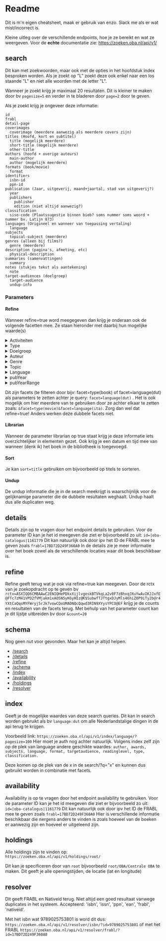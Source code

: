 # Readme
Dit is m'n eigen cheatsheet, maak er gebruik van enzo. Slack me als er wat mist/incorrect is.

Kleine uitleg over de verschillende endpoints, hoe je ze bereikt en wat ze weergeven.
Voor de **echte** documentatie zie:
https://zoeken.oba.nl/api/v1/

## search

Dit kan met zoekwoorden, maar ook met de opties in het hoofdstuk index besproken worden.
Als je zoekt op "L" zoekt deze ook enkel naar een los staande "L" en niet alle woorden met de letter "L".

Wanneer je zoekt krijg je maximaal 20 resultaten. 
Dit is kleiner te maken door  bv ```pagesize=5``` en verder in te bladeren door ```page=2``` door te geven.

Als je zoekt krijg je ongeveer deze informatie:

```
id
frabl
detail-page
coverimages
  coverimage (meerdere aanwezig als meerdere covers zijn)
titles (Hoofd, kort en subtitel)
  title (mogelijk meerdere)
  short-title (mogelijk meerdere)
  other-title
authors (hoofd + overige auteurs)
  main-author
  author (mogelijk meerdere)
formats (book/movie)
  format
identifiers
  isbn-id
  ppn-id
publication (Jaar, uitgeverij, maand+jaartal, stad van uitgeverij?)
  year
  publishers
    publisher
    edition (niet altijd aanwezig?)
classification
  siso-code (Plaatssugestie binnen bieb? soms nummer soms woord + nummer bv. Latijn 873)
languages (Origineel en wanneer van toepassing vertaling)
  language
subjects
  topical-subject (meerdere)
genres (alleen bij films?)
  genre (meerdere)
description (pagina's, afmeting, etc)
  physical-description
summaries (samenvattingen)
  summary
notes (stukjes tekst als aantekening)
  note
target-audiences (doelgroep)
  target-audience
  undup-info
```

### Parameters 
#### Refine
Wanneer refine=true word meegegeven dan krijg je onderaan ook de volgende facetten mee.
Ze staan hieronder met daarbij hun mogelijke waarde(s)

<details><summary>Activiteiten</summary>
  
  ```
  thisweek
  nextweek
  thismonth
  next3month
  thisyear
  nextyear
  ```
  
</details>

<details><summary>Type</summary>
  
  ```
  Activiteiten
  Audiovisual
  sheetmusic
  book
  bookwithcassette
  bookwithcd
  cassette
  cd
  cdrom
  computerfile
  Cursus
  daisyrom
  dvdvideo
  ebook
  movie
  photo
  largetype
  kit
  audiobook
  website
  schooltv
  magazine
  excerpt
  video
  ```
  
</details>

<details><summary>Doelgroep</summary>
  
  ```
  ageYouth
  ageAdults
  ageYoungAdults
  ```
  
</details>

<details><summary>Auteur</summary>
  
  ```
  Annie M.G. Schmidt
  etc.
  ```
  
</details>

<details><summary>Genre</summary>
  
  ```
  avonturenroman
  bijbels-verhaal
  biografie
  detective
  dieren
  doktersverhaal
  erotiek
  experimentele-roman
  familieroman
  feministisch-verhaal
  homofiel-thema
  humor
  indisch-milieu
  islamitisch-milieu
  joods-milieu
  kinderleven
  oorlog-en-verzet
  paarden-pony's
  politieke-roman
  protestants-milieu
  psychologisch-verhaal
  racisme
  romantisch-verhaal
  school
  schience-fiction
  racisme
  romantisch-verhaal
  school
  science-fiction
  sociaal-politiek-verhaal
  spionage
  sport
  sprookjes
  streek-boeren-verhaal
  stripverhaal
  thriller
  verhalenbundel
  western
  zeeverhaal
  ```
  
</details>
  
<details><summary>Topic</summary>
  
  ```
  100+
  ```
  
</details>

<details><summary>Language</summary>
  
  ```
  dut
  eng
  ger
  fre
  spa
  ara
  tur
  ita
  mul
  per
  fri
  rus
  swe
  dan
  por
  afr
  lat
  grc
  nor
  jpn
  hun
  bah
  chi
  pol
  heb
  cat
  fin
  cze
  pap
  gre
  rum
  ser
  slv
  mis
  dum
  ind
  esp
  scr
  baq
  cro
  ice
  urd
  bul
  ben
  kor
  kur
  tha
  hin
  SRN
  fas
  gmh
  tir
  phi
  ira
  roh
  mlt
  gem
  san
  lan
  bre
  gae
  mrc
  tuk
  mao
  wel
  geo
  fro
  cam
  mac
  alb
  vie
  lav
  pus
  chv
  ```
  
</details>

<details><summary>pubYear</summary>
  
  ```
  2018
  2017
  etc.
  ```
  
</details>

<details><summary>pubYearRange</summary>
  
  ```
  2010
  2000
  1990
  1980
  1970
  OlderThan50
  ```
  
</details>

Dit zijn facets (te filteren door bijv: facet=type(book) of facet=language(dut) als parameters te zetten achter je query: ```facet=language(dut)``` . Het is ook mogelijk om hier meerdere van te gebruiken door ze achter elkaar te zetten zoals: ```&facet=type(movie)&facet=language(ita)```. Zorg dan wel dat refine=true! Anders werken deze dubbele facets niet.

#### Librarian
Wanneer de parameter librarian op true staat krijg je deze informatie iets overzichtelijker in elementen gezet.
Ook krijg je een datum en tijd mee van wanneer (denk ik) het boek in de bibliotheek is toegevoegd.

#### Sort
Je kan ```sort=title``` gebruiken om bijvoorbeeld op titels te sorteren.

#### Undup
De undup informatie die je in de search meekrijgt is waarschijnlijk voor de gelijknamige parameter die de dubbele resultaten weghaalt. Undup haalt dus alle duplicaten weg.

## details

Details zijn op te vragen door het endpoint details te gebruiken.
Voor de parameter ID kan je het id meegeven die ziet er bijvoorbeeld zo uit:
```id=|oba-catalogus|1161779``` Dit kan natuurlijk ook door ipv het ID de FRABL mee te geven zoals ```frabl=17BD72D249F360A0```
In de details zie je meer informatie over het boek zowel als de verschillende locaties waar dit boek beschikbaar is.

## refine

Refine geeft terug wat je ook via refine=true kan meegeven.
Door de rctx van je zoekopdracht op te geven bv ```rctx=ASXIQQ6CMBAAwC2ENIQHePDkxXijlvgeskBTVkqLa2v0F7zBhxqJXuYwAvIKJJxfE@FTc7zM41VPD2fVMjakm1xAOSN5yKGyHIz@K$SubwfTJTtgxDJyMls46hiZ0P9iTy2b@r4YXtCaQqsMYFWryj5rJk7vowCQoUMAONQcQqwd3RIN9XYysYPCO@EF```
krijg je de counts en resultaten van de facets terug. Met behulp van het parameter count kan je dit lijstje uitbreiden bv door ```&count=20```

## schema

Nog geen nut voor gevonden. Maar het kan je altijd helpen.

* [/search](https://zoeken.oba.nl/api/v1/schema/?name=Api.v1.search.rng)
* [/details](https://zoeken.oba.nl/api/v1/schema/?name=Api.v1.details.rng)
* [/refine](https://zoeken.oba.nl/api/v1/schema/?name=Api.v1.refine.rng)
* [/schema](https://zoeken.oba.nl/api/v1/schema/?name=Api.v1.schema.rng)
* [/index](https://zoeken.oba.nl/api/v1/schema/?name=Api.v1.index.rng)
* [/availability](https://zoeken.oba.nl/api/v1/schema/?name=Api.v1.availability.rng)
* [/holdings](https://zoeken.oba.nl/api/v1/schema/?name=Api.v1.holdings.rng)
* [/resolver](https://zoeken.oba.nl/api/v1/schema/?name=Api.v1.resolver.rng)

## index

Geeft je de mogelijke waardes van deze search queries.
Dit kan in search worden gebruikt als bv ```language:dut``` om alle Nederlandstalige dingen in de api terug te krijgen.

Voorbeeld link:
```https://zoeken.oba.nl/api/v1/index/language/?pagesize=100```
Hier moet je auth nog achter natuurlijk.
Volgens index zelf zijn op de plek van language andere geschikte waardes: ```author, awards, subjects, language, format, targetaudience, readinglevel, type, classification.```

Deze komen op de plek van de x in de search/?q="x" en kunnen dus gebruikt worden in combinatie met facets.

## availability

Availability is op te vragen door het endpoint availability te gebruiken.
Voor de parameter ID kan je het id meegeven die ziet er bijvoorbeeld zo uit:
```id=|oba-catalogus|1161779``` Dit kan natuurlijk ook door ipv het ID de FRABL mee te geven zoals ```frabl=17BD72D249F360A0```
Hier is verschillende informatie beschikbaar die nergens anders te vinden is zoals hoeveel van de boeken er aanwezig zijn en hoeveel er uitgeleend zijn.

## holdings

Alle holdings zijn te vinden op:
```https://zoeken.oba.nl/api/v1/holdings/root/```

Dit kan je specificeren door van ```root``` bijvoorbeeld ```root/OBA/Centrale OBA``` te maken.
Dit geeft je alle openingstijden, de locatie (lat en longitude)

## resolver
Dit geeft FRABL en Nativeid terug.
Niet altijd een goed resultaat vanwege duplicates in het systeem.
Accepteerd: 'isbn', 'issn', 'ppn', 'ean', 'frabl', 'nativeid'.

Met het isbn wat 9789025753801 is word dit dus:
```https://zoeken.oba.nl/api/v1/resolver/isbn/?id=9789025753801```
of met het FRABL
```https://zoeken.oba.nl/api/v1/resolver/frabl/?id=17BD72D249F360A0```
